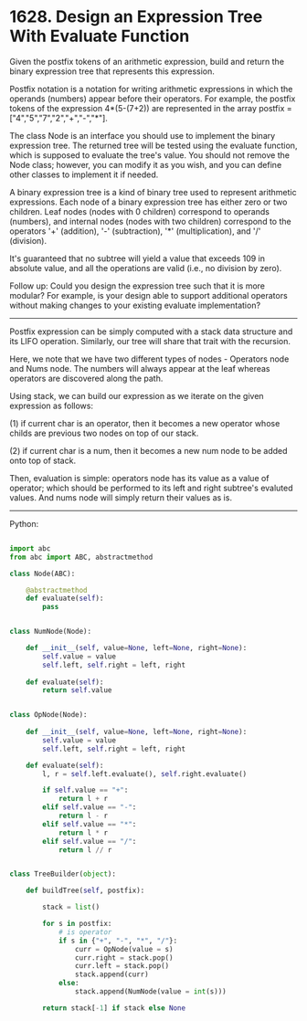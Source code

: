 # 1628. Design an Expression Tree With Evaluate Function

Given the postfix tokens of an arithmetic expression, build and return the
binary expression tree that represents this expression.

Postfix notation is a notation for writing arithmetic expressions in which the
operands (numbers) appear before their operators. For example, the postfix
tokens of the expression 4*(5-(7+2)) are represented in the array postfix
= ["4","5","7","2","+","-","*"].

The class Node is an interface you should use to implement the binary
expression tree. The returned tree will be tested using the evaluate function,
which is supposed to evaluate the tree's value. You should not remove the Node
class; however, you can modify it as you wish, and you can define other classes
to implement it if needed.

A binary expression tree is a kind of binary tree used to represent arithmetic
expressions. Each node of a binary expression tree has either zero or two
children. Leaf nodes (nodes with 0 children) correspond to operands (numbers),
and internal nodes (nodes with two children) correspond to the operators '+'
(addition), '-' (subtraction), '*' (multiplication), and '/' (division).

It's guaranteed that no subtree will yield a value that exceeds 109 in absolute
value, and all the operations are valid (i.e., no division by zero).

Follow up: Could you design the expression tree such that it is more modular?
For example, is your design able to support additional operators without making
changes to your existing evaluate implementation?

---

Postfix expression can be simply computed with a stack data structure and its
LIFO operation. Similarly, our tree will share that trait with the recursion.

Here, we note that we have two different types of nodes - Operators node and
Nums node. The numbers will always appear at the leaf whereas operators are
discovered along the path.

Using stack, we can build our expression as we iterate on the given expression
as follows:

(1) if current char is an operator, then it becomes a new operator whose childs
are previous two nodes on top of our stack.

(2) if current char is a num, then it becomes a new num node to be added onto
top of stack.

Then, evaluation is simple: operators node has its value as a value of
operator; which should be performed to its left and right subtree's evaluted
values. And nums node will simply return their values as is.

---

Python:

```python

import abc
from abc import ABC, abstractmethod

class Node(ABC):

    @abstractmethod
    def evaluate(self):
        pass


class NumNode(Node):

    def __init__(self, value=None, left=None, right=None):
        self.value = value
        self.left, self.right = left, right
    
    def evaluate(self):
        return self.value


class OpNode(Node):
    
    def __init__(self, value=None, left=None, right=None):
        self.value = value
        self.left, self.right = left, right

    def evaluate(self):
        l, r = self.left.evaluate(), self.right.evaluate()

        if self.value == "+":
            return l + r
        elif self.value == "-":
            return l - r
        elif self.value == "*":
            return l * r
        elif self.value == "/":
            return l // r


class TreeBuilder(object):

    def buildTree(self, postfix):

        stack = list()

        for s in postfix:
            # is operator
            if s in {"+", "-", "*", "/"}:
                curr = OpNode(value = s)
                curr.right = stack.pop()
                curr.left = stack.pop()
                stack.append(curr)
            else:
                stack.append(NumNode(value = int(s)))

        return stack[-1] if stack else None

```
